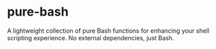 # pure-bash

A lightweight collection of pure Bash functions for enhancing your shell scripting experience. No external dependencies, just Bash.
